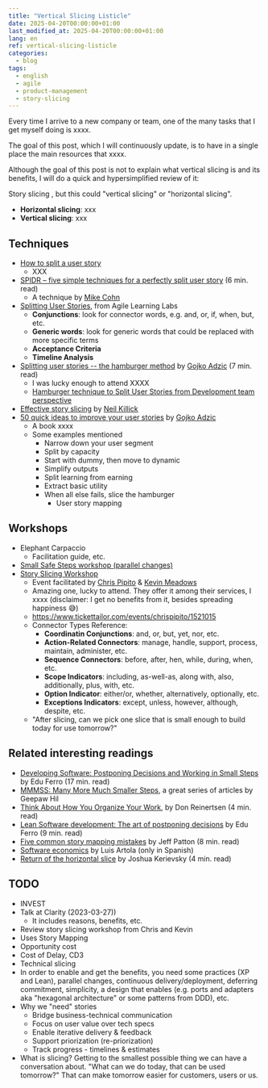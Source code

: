 ```yaml
---
title: "Vertical Slicing Listicle"
date: 2025-04-20T00:00:00+01:00
last_modified_at: 2025-04-20T00:00:00+01:00
lang: en
ref: vertical-slicing-listicle
categories:
  - blog
tags:
  - english
  - agile
  - product-management
  - story-slicing
---
```


Every time I arrive to a new company or team, one of the many tasks that I get myself doing is xxxx.

The goal of this post, which I will continuously update, is to have in a single place the main resources that xxxx.

Although the goal of this post is not to explain what vertical slicing is and its benefits, I will do a quick and hypersimplified review of it:

Story slicing , but this could "vertical slicing" or "horizontal slicing".

- **Horizontal slicing**: xxx
- **Vertical slicing**: xxx

## Techniques

- [How to split a user story](https://www.humanizingwork.com/wp-content/uploads/2020/10/HW-Story-Splitting-Flowchart.pdf)
  - XXX
- [SPIDR – five simple techniques for a perfectly split user story](https://blogs.itemis.com/en/spidr-five-simple-techniques-for-a-perfectly-split-user-story) (6 min. read)
  - A technique by [Mike Cohn](https://www.mountaingoatsoftware.com/company/about-mike-cohn)
- [Splitting User Stories](https://www.agilelearninglabs.com/wp-content/uploads/2013/05/Splitting-User-Stories.pdf), from Agile Learning Labs
  - **Conjunctions**: look for connector words, e.g. and, or, if, when, but, etc.
  - **Generic words**: look for generic words that could be replaced with more specific terms
  - **Acceptance Criteria**
  - **Timeline Analysis**
- [Splitting user stories -- the hamburger method](https://gojko.net/2012/01/23/splitting-user-stories-the-hamburger-method/) by [Gojko Adzic](https://gojko.net/) (7 min. read)
  - I was lucky enough to attend XXXX
  - [Hamburger technique to Split User Stories from Development team perspective](https://ancaonuta.medium.com/hamburger-method-to-split-user-stories-from-dev-team-perspective-d17aba58be02)
- [Effective story slicing](https://www.slideshare.net/slideshow/effective-story-slicing/31078074) by [Neil Killick](https://www.neilkillick.com/)
- [50 quick ideas to improve your user stories](https://www.goodreads.com/book/show/21411450-fifty-quick-ideas-to-improve-your-user-stories) by [Gojko Adzic](https://gojko.net/)
  - A book xxxx
  - Some examples mentioned
    - Narrow down your user segment
    - Split by capacity
    - Start with dummy, then move to dynamic
    - Simplify outputs
    - Split learning from earning
    - Extract basic utility
    - When all else fails, slice the hamburger
      - User story mapping

## Workshops

- Elephant Carpaccio
  - Facilitation guide, etc.
- [Small Safe Steps workshop (parallel changes)](https://www.eferro.net/p/small-safe-steps-3s-workshop.html)
- [Story Slicing Workshop](https://www.linkedin.com/posts/jkmeadows_free-story-slicing-workshop-activity-7272369317571096576-uNyE/)
  - Event facilitated by [Chris Pipito](https://teamingwithsasquatch.com/) & [Kevin Meadows](https://www.linkedin.com/in/jkmeadows/)
  - Amazing one, lucky to attend. They offer it among their services, I xxxx (disclaimer: I get no benefits from it, besides spreading happiness 😅)
  - <https://www.tickettailor.com/events/chrispipito/1521015>
  - Connector Types Reference:
    - **Coordinatin Conjunctions**: and, or, but, yet, nor, etc.
    - **Action-Related Connectors**: manage, handle, support, process, maintain, administer, etc.
    - **Sequence Connectors**: before, after, hen, while, during, when, etc.
    - **Scope Indicators**: including, as-well-as, along with, also, additionally, plus, with, etc.
    - **Option Indicator**: either/or, whether, alternatively, optionally, etc.
    - **Exceptions Indicators**: except, unless, however, although, despite, etc.
  - "After slicing, can we pick one slice that is small enough to build today for use tomorrow?"

## Related interesting readings

- [Developing Software: Postponing Decisions and Working in Small Steps](https://www.eferro.net/2025/01/developing-software-postponing.html) by Edu Ferro (17 min. read)
- [MMMSS: Many More Much Smaller Steps](https://www.geepawhill.org/series/many-more-much-smaller-steps/), a great series of articles by Geepaw Hil
- [Think About How You Organize Your Work](https://docs.google.com/document/d/1bXAGIueSCZiclhVD_uNph4BzO47EHpkw/edit), by Don Reinertsen (4 min. read)
- [Lean Software development: The art of postponing decisions](https://www.eferro.net/2022/08/software-development-art-of-postponing.html) by Edu Ferro (9 min. read)
- [Five common story mapping mistakes](https://jpattonassociates.com/5-story-mapping-mistakes/) by Jeff Patton (8 min. read)
- [Software economics](https://leanpub.com/software-economics) by Luis Artola (only in Spanish)
- [Return of the horizontal slice](https://www.industriallogic.com/blog/return-of-the-horizontal-slice/) by Joshua Kerievsky (4 min. read)

## TODO
- INVEST
- Talk at Clarity (2023-03-27))
  - It includes reasons, benefits, etc.
- Review story slicing workshop from Chris and Kevin
- Uses Story Mapping
- Opportunity cost
- Cost of Delay, CD3
- Technical slicing
- In order to enable and get the benefits, you need some practices (XP and Lean), parallel changes, continuous delivery/deployment, deferring commitment, simplicity, a design that enables (e.g. ports and adapters aka "hexagonal architecture" or some patterns from DDD), etc.
- Why we "need" stories
    - Bridge business-technical communication
    - Focus on user value over tech specs
    - Enable iterative delivery & feedback
    - Support priorization (re-priorization)
    - Track progress - timelines & estimates
- What is slicing? Getting to the smallest possible thing we can have a conversation about. "What can we do today, that can be used tomorrow?" That can make tomorrow easier for customers, users or us.
